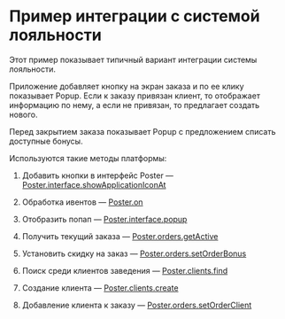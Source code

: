 # Пример интеграции с системой лояльности

Этот пример показывает типичный вариант интеграции системы лояльности. 

Приложение добавляет кнопку на экран заказа и по ее клику показывает Popup. 
Если к заказу привязан клиент, то отображает информацию по нему, а если не привязан, то предлагает создать нового.

Перед закрытием заказа показывает Popup с предложением списать доступные бонусы.


Используются такие методы платформы: 

1. Добавить кнопки в интерфейс Poster — [Poster.interface.showApplicationIconAt](https://dev.joinposter.com/docs/v3/pos/interfaces/interface-showApplicationIconAt) 

2. Обработка ивентов — [Poster.on](https://dev.joinposter.com/docs/v3/pos/events/index)

3. Отобразить попап — [Poster.interface.popup](https://dev.joinposter.com/docs/v3/pos/interfaces/interface-popup)

4. Получить текущий заказа — [Poster.orders.getActive](https://dev.joinposter.com/docs/v3/pos/orders/orders-getActive) 

5. Установить скидку на заказ — [Poster.orders.setOrderBonus](https://dev.joinposter.com/docs/v3/pos/orders/orders-setOrderBonus)

6. Поиск среди клиентов заведения — [Poster.clients.find](https://dev.joinposter.com/docs/v3/pos/clients/clients-find)

7. Создание клиента — [Poster.clients.create](https://dev.joinposter.com/docs/v3/pos/clients/clients-create)

8. Добавление клиента к заказу — [Poster.orders.setOrderClient](https://dev.joinposter.com/docs/v3/pos/orders/orders-setOrderClient)

